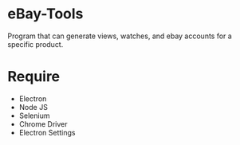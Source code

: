 # eBay-Tools
Program that can generate views, watches, and ebay accounts for a specific product.


# Require
- Electron
- Node JS
- Selenium
- Chrome Driver
- Electron Settings

